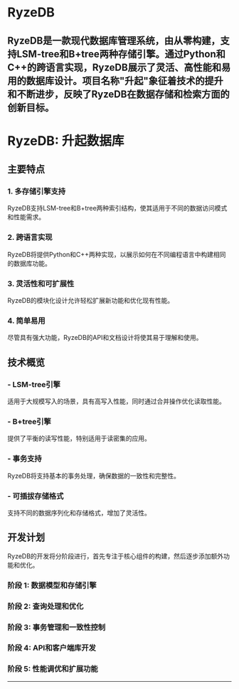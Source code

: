 # RyzeDB
RyzeDB是一款现代数据库管理系统，由从零构建，支持LSM-tree和B+tree两种存储引擎。通过Python和C++的跨语言实现，RyzeDB展示了灵活、高性能和易用的数据库设计。项目名称"升起"象征着技术的提升和不断进步，反映了RyzeDB在数据存储和检索方面的创新目标。
---

# RyzeDB: 升起数据库

## 主要特点

### 1. **多存储引擎支持**
   RyzeDB支持LSM-tree和B+tree两种索引结构，使其适用于不同的数据访问模式和性能需求。

### 2. **跨语言实现**
   RyzeDB将提供Python和C++两种实现，以展示如何在不同编程语言中构建相同的数据库功能。

### 3. **灵活性和可扩展性**
   RyzeDB的模块化设计允许轻松扩展新功能和优化现有性能。

### 4. **简单易用**
   尽管具有强大功能，RyzeDB的API和文档设计将使其易于理解和使用。

## 技术概览

### - **LSM-tree引擎**
   适用于大规模写入的场景，具有高写入性能，同时通过合并操作优化读取性能。

### - **B+tree引擎**
   提供了平衡的读写性能，特别适用于读密集的应用。

### - **事务支持**
   RyzeDB将支持基本的事务处理，确保数据的一致性和完整性。

### - **可插拔存储格式**
   支持不同的数据序列化和存储格式，增加了灵活性。

## 开发计划

RyzeDB的开发将分阶段进行，首先专注于核心组件的构建，然后逐步添加额外功能和优化。

### 阶段 1: 数据模型和存储引擎
### 阶段 2: 查询处理和优化
### 阶段 3: 事务管理和一致性控制
### 阶段 4: API和客户端库开发
### 阶段 5: 性能调优和扩展功能

---
